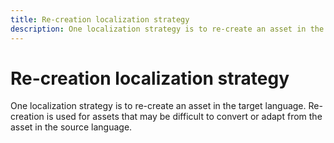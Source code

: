 ```yaml
---
title: Re-creation localization strategy
description: One localization strategy is to re-create an asset in the target language.
---
```


# Re-creation localization strategy

One localization strategy is to re-create an asset in the target language.
Re-creation is used for assets that may be difficult to convert or adapt from the asset in the source language.

